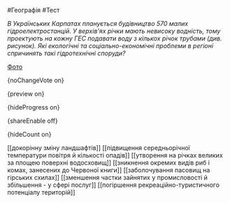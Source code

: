 #Географія #Тест

*В Українських Карпатах планується будівництво 570 малих гідроелектростанцій. У верхів'ях річки мають невисоку водність, тому проектують на кожну ГЕС подавати воду з кількох річок трубами (див. рисунок). Які екологічні та соціально-економічні проблеми в регіоні спричинять такі гідротехнічні споруди?*

[Фото](https://zno.osvita.ua//doc/images/znotest/80/8016/53.jpg)

{noChangeVote on}

{preview on}

{hideProgress on}

{shareEnable off}

{hideCount on}

[[докорінну зміну ландшафтів]]
[[підвищення середньорічної температури повітря й кількості опадів]]
[[утворення на річках великих за площею поверхні водосховищ]]
[[зникнення окремих видів риб і комах, занесених до Червоної книги]]
[[заболочування пасовищ на гірських схилах]]
[[зменшення частки зайнятих у промисловості й збільшення - у сфері послуг]]
[[погіршення рекреаційно-туристичного потенціалу територій]]
